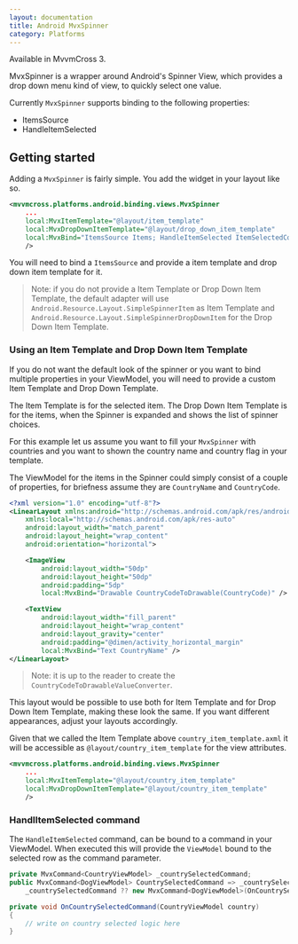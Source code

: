 ```yaml
---
layout: documentation
title: Android MvxSpinner
category: Platforms
---
```


Available in MvvmCross 3.

MvxSpinner is a wrapper around Android's Spinner View, which provides a drop down menu kind of view, to quickly select one value.

Currently `MvxSpinner` supports binding to the following properties:
- ItemsSource
- HandleItemSelected

## Getting started

Adding a `MvxSpinner` is fairly simple. You add the widget in your layout like so.

```xml
<mvvmcross.platforms.android.binding.views.MvxSpinner
    ...
    local:MvxItemTemplate="@layout/item_template"
    local:MvxDropDownItemTemplate="@layout/drop_down_item_template"
    local:MvxBind="ItemsSource Items; HandleItemSelected ItemSelectedCommand"
    />
```

You will need to bind a `ItemsSource` and provide a item template and drop down item template for it.

> Note: if you do not provide a Item Template or Drop Down Item Template, the default adapter will use `Android.Resource.Layout.SimpleSpinnerItem` as Item Template and `Android.Resource.Layout.SimpleSpinnerDropDownItem` for the Drop Down Item Template.

### Using an Item Template and Drop Down Item Template

If you do not want the default look of the spinner or you want to bind multiple properties in your ViewModel, you will need to provide a custom Item Template and Drop Down Template.

The Item Template is for the selected item. The Drop Down Item Template is for the items, when the Spinner is expanded and shows the list of spinner choices.

For this example let us assume you want to fill your `MvxSpinner` with countries and you want to shown the country name and country flag in your template.

The ViewModel for the items in the Spinner could simply consist of a couple of properties, for briefness assume they are `CountryName` and `CountryCode`.

```xml
<?xml version="1.0" encoding="utf-8"?>
<LinearLayout xmlns:android="http://schemas.android.com/apk/res/android"
    xmlns:local="http://schemas.android.com/apk/res-auto"
    android:layout_width="match_parent"
    android:layout_height="wrap_content"
    android:orientation="horizontal">

    <ImageView
        android:layout_width="50dp"
        android:layout_height="50dp"
        android:padding="5dp"
        local:MvxBind="Drawable CountryCodeToDrawable(CountryCode)" />

    <TextView
        android:layout_width="fill_parent"
        android:layout_height="wrap_content"
        android:layout_gravity="center"
        android:padding="@dimen/activity_horizontal_margin"
        local:MvxBind="Text CountryName" />
</LinearLayout>
```

> Note: it is up to the reader to create the `CountryCodeToDrawableValueConverter`.

This layout would be possible to use both for Item Template and for Drop Down Item Template, making these look the same. If you want different appearances, adjust your layouts accordingly.

Given that we called the Item Template above `country_item_template.axml` it will be accessible as `@layout/country_item_template` for the view attributes.

```xml
<mvvmcross.platforms.android.binding.views.MvxSpinner
    ...
    local:MvxItemTemplate="@layout/country_item_template"
    local:MvxDropDownItemTemplate="@layout/country_item_template"
    />
```

### HandlItemSelected command

The `HandleItemSelected` command, can be bound to a command in your ViewModel. When executed this will provide the `ViewModel` bound to the selected row as the command parameter.

```csharp
private MvxCommand<CountryViewModel> _countrySelectedCommand;
public MvxCommand<DogViewModel> CountrySelectedCommand => _countrySelectedCommand = 
    _countrySelectedCommand ?? new MvxCommand<DogViewModel>(OnCountrySelectedCommand);

private void OnCountrySelectedCommand(CountryViewModel country)
{
    // write on country selected logic here
}